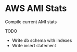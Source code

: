 AWS AMI Stats
==============

Compile current AMI stats  

TODO
* Write db schema with indexes
* Write insert statement